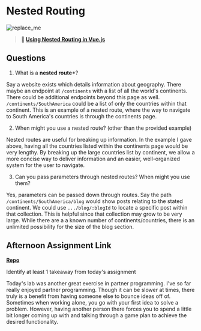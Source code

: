 # Nested Routing

![replace_me](https://codeworks.blob.core.windows.net/public/assets/img/illustrations/placeholder.svg)

> **📖 [Using Nested Routing in Vue.js](https://codeworksacademy.com/fs-student-guide/resources/wk6/04-Child-Routes)**

## Questions

1. What is a **nested route***?

Say a website exists which details information about geography. There maybe an endpoint at `/continents` with a list of all the world's continents. There could be additional endpoints beyond this page as well. `/continents/SouthAmerica` could be a list of only the countries within that continent. This is an example of a nested route, where the way to navigate to South America's countries is through the continents page. 

2. When might you use a nested route? (other than the provided example)

Nested routes are useful for breaking up information. In the example I gave above, having all the countries listed within the continents page would be very lengthy. By breaking up the large countries list by continent, we allow a more concise way to deliver information and an easier, well-organized system for the user to navigate.

3. Can you pass parameters through nested routes? When might you use them?

Yes, parameters can be passed down through routes. Say the path `/continents/SouthAmerica/blog` would show posts relating to the stated continent. We could use `.../blog/:blogId` to locate a specific post within that collection. This is helpful since that collection may grow to be very large. While there are a a known number of continents/countries, there is an unlimited possibility for the size of the blog section.

## Afternoon Assignment Link

**[Repo](https://github.com/ElizabethKeyes/blogger)**

Identify at least 1 takeaway from today's assignment

Today's lab was another great exercise in partner programming. I've so far really enjoyed  partner programming. Though it can be slower at times, there truly is a benefit from having someone else to bounce ideas off of. Sometimes when working alone, you go with your first idea to solve a problem. However, having another person there forces you to spend a little bit longer coming up with and talking through a game plan to achieve the desired functionality.